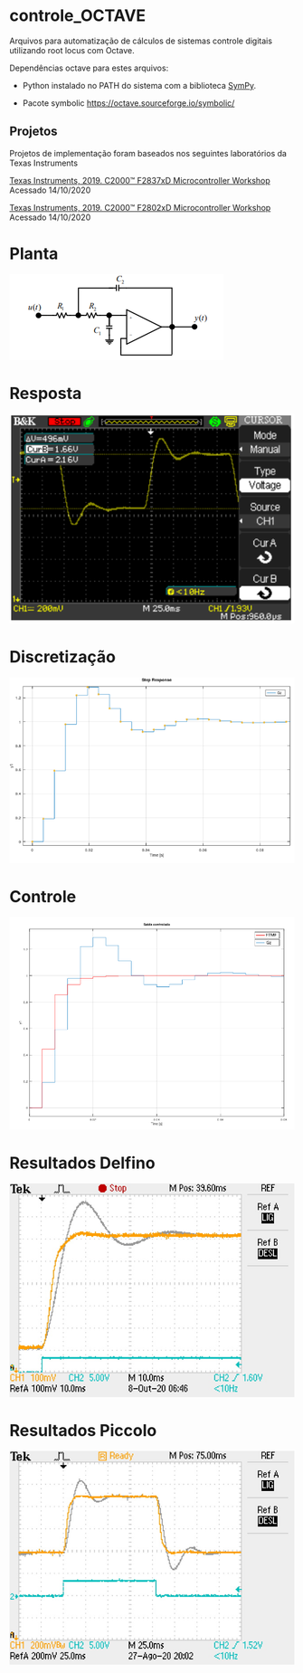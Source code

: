 # controle_OCTAVE
Arquivos para automatização de cálculos de sistemas controle digitais utilizando root locus com Octave.

Dependências octave para estes arquivos:

- Python instalado no PATH do sistema com a biblioteca [SymPy](https://www.sympy.org/en/index.html).

- Pacote symbolic https://octave.sourceforge.io/symbolic/

## Projetos
Projetos de implementação foram baseados nos seguintes laboratórios da Texas Instruments

[Texas Instruments, 2019. C2000™ F2837xD Microcontroller Workshop](https://training.ti.com/c2000-f2837xd-microcontroller-workshop) Acessado 14/10/2020

[Texas Instruments, 2019. C2000™ F2802xD Microcontroller Workshop](https://training.ti.com/c2000-f2802x-microcontroller-workshop?context=1137755-1139641-1137785) Acessado 14/10/2020

# Planta

![](./docs/planta.png)

# Resposta
![](./docs/pulso2.PNG)

# Discretização
![](./docs/plantarec.PNG)

# Controle

![](./docs/teste.png)

# Resultados Delfino

![](./docs/delfino/1.jpg)

# Resultados Piccolo

![](./docs/piccolo/1.JPG)
